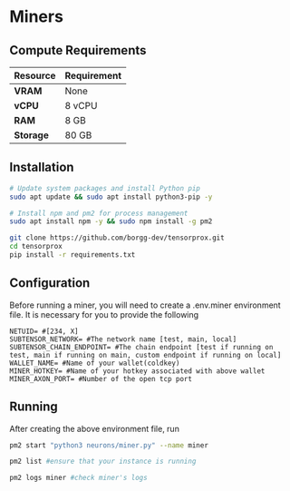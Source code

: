 # **Miners**

## Compute Requirements

| Resource      | Requirement       |
|---------------|-------------------|
| **VRAM**      | None              |
| **vCPU**      | 8 vCPU            |
| **RAM**       | 8 GB              |
| **Storage**   | 80 GB             |

## Installation

```bash
# Update system packages and install Python pip
sudo apt update && sudo apt install python3-pip -y

# Install npm and pm2 for process management
sudo apt install npm -y && sudo npm install -g pm2 
```

```bash
git clone https://github.com/borgg-dev/tensorprox.git
cd tensorprox
pip install -r requirements.txt
```

## Configuration

Before running a miner, you will need to create a .env.miner environment file. It is necessary for you to provide the following 

```text
NETUID= #[234, X]
SUBTENSOR_NETWORK= #The network name [test, main, local]
SUBTENSOR_CHAIN_ENDPOINT= #The chain endpoint [test if running on test, main if running on main, custom endpoint if running on local] 
WALLET_NAME= #Name of your wallet(coldkey) 
MINER_HOTKEY= #Name of your hotkey associated with above wallet
MINER_AXON_PORT= #Number of the open tcp port
```

## Running

After creating the above environment file, run 

```bash
pm2 start "python3 neurons/miner.py" --name miner
```

```bash
pm2 list #ensure that your instance is running
```

```bash
pm2 logs miner #check miner's logs
```
